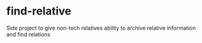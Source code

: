 # find-relative
Side project to give non-tech relatives ability to archive relative information and find relations
